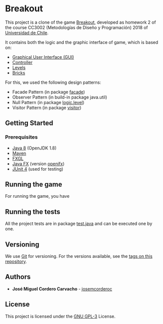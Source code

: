 # Breakout

This project is a clone of the game [Breakout](https://en.wikipedia.org/wiki/Breakout_(video_game)), developed as homework 2 of the course CC3002 (Metodologías de Diseño y Programación) 2018 of [Universidad de Chile](http://www.uchile.cl).

It contains both the logic and the graphic interface of game, which is based on:

* [Graphical User Interface (GUI)](../cc3002-breakout/src/main/java/gui)
* [Controller](../cc3002-breakout/src/main/java/controller/Game.java)
* [Levels](../cc3002-breakout/src/main/java/logic/level)
* [Bricks](../cc3002-breakout/src/main/java/logic/brick)

For this, we used the following design patterns:

* Facade Pattern (in package [facade](../cc3002-breakout/src/main/java/facade))
* Observer Pattern (in build-in package java.util)
* Null Pattern (in package [logic.level](../cc3002-breakout/src/main/java/logic/level))
* Visitor Pattern (in package [visitor](../cc3002-breakout/src/main/java/visitor))


## Getting Started

### Prerequisites

* [Java 8](https://www.java.com/en/download/faq/java8.xml) (OpenJDK 1.8)
* [Maven]((https://maven.apache.org/))
* [FXGL](https://github.com/AlmasB/FXGL)
* [Java FX](https://www.java.com/en/download/faq/javafx.xml) (version [openjfx](https://packages.qa.debian.org/o/openjfx.html))
* [JUnit 4](https://junit.org/junit4/) (used for testing)

## Running the game

For running the game, you have 

## Running the tests

All the project tests are in package [test.java](../cc3002-breakout/src/test/java) and can be executed one by one.

## Versioning

We use [Git](https://git-scm.com/) for versioning. For the versions available, see the [tags on this repository](https://github.com/josemcorderoc/cc3002-breakout/tags). 

## Authors

* **José Miguel Cordero Carvacho** - [josemcorderoc](https://github.com/josemcorderoc)

## License

This project is licensed under the [GNU GPL-3](https://www.gnu.org/licenses/gpl-3.0.en.html) License.